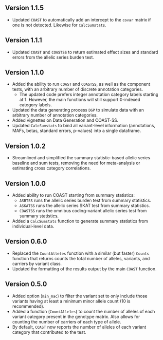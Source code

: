 ## Version 1.1.5
* Updated `COAST` to automatically add an intercept to the `covar` matrix if one is not detected. Likewise for `CalcSumstats`.

## Version 1.1.1
* Updated `COAST` and `COASTSS` to return estimated effect sizes and standard errors from the allelic series burden test.

## Version 1.1.0
* Added the ability to run `COAST` and `COASTSS`, as well as the component tests, with an arbitrary number of discrete annotation categories.
	- The updated code prefers integer annotation category labels starting at 1. However, the main functions will still support 0-indexed category labels.
* Updated the data generating process `DGP` to simulate data with an arbitrary number of annotation categories.
* Added vignettes on Data Generation and COAST-SS.
* Updated `CalcSumstats` to bind all variant-level information (annotations, MAFs, betas, standard errors, p-values) into a single dataframe. 

## Version 1.0.2
* Streamlined and simplified the summary statistic-based allelic series baseline and sum tests, removing the need for meta-analysis or estimating cross category correlations.

## Version 1.0.0
* Added ability to run COAST starting from summary statistics:
	- `ASBTSS` runs the allelic series burden test from summary statistics.
	- `ASKATSS` runs the allelic series SKAT test from summary statistics.
	- `COASTSS` runs the omnibus coding-variant allelic series test from summary statistics. 
* Added a `CalcSumstats` function to generate summary statistics from individual-level data. 

## Version 0.6.0
* Replaced the `CountAlleles` function with a similar (but faster) `Counts` function that returns counts the total number of alleles, variants, and carriers by variant class.
* Updated the formatting of the results output by the main `COAST` function.

## Version 0.5.0

* Added option (`min_mac`) to filter the variant set to only include those variants having at least a minimum minor allele count (10 is recommended).
* Added a function (`CountAlleles`) to count the number of alleles of each variant category present in the genotype matrix. Also allows for counting the number of carriers of each type of allele.
* By default, `COAST` now reports the number of alleles of each variant category that contributed to the test. 

